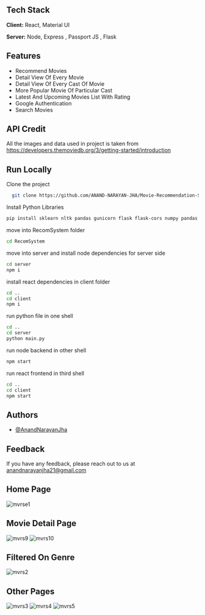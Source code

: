 
## Tech Stack

**Client:** React, Material UI

**Server:** Node, Express , Passport JS , Flask 


## Features

- Recommend Movies
- Detail View Of Every Movie
- Detail View Of Every Cast Of Movie
- More Popular Movie Of Particular Cast
- Latest And Upcoming Movies List With Rating
- Google Authentication
- Search Movies 


## API Credit
All the images and data used in project is taken from 
https://developers.themoviedb.org/3/getting-started/introduction

## Run Locally

Clone the project

```bash
  git clone https://github.com/ANAND-NARAYAN-JHA/Movie-Recommendation-System
```

Install Python Libraries

```bash
pip install sklearn nltk pandas gunicorn flask flask-cors numpy pandas requests
```

move into RecomSystem folder

```bash
cd RecomSystem
```

move into server and install node dependencies for server side
```bash
cd server
npm i
```

install react dependencies in client folder

```bash
cd ..
cd client
npm i
```
run python file in one shell
```bash
cd ..
cd server
python main.py
```
run node backend in other shell
```bash
npm start
```
run react frontend in third shell
 ```bash
cd ..
cd client
npm start
```
## Authors

- [@AnandNarayanJha](https://github.com/ANAND-NARAYAN-JHA)


## Feedback

If you have any feedback, please reach out to us at anandnarayanjha21@gmail.com

## Home Page
![mvrse1](https://user-images.githubusercontent.com/68966298/178826468-28b970b4-1051-4f01-a1b7-57841af3a7b7.JPG)

## Movie Detail Page
![mvrs9](https://user-images.githubusercontent.com/68966298/178955632-b53e50db-d66a-47cd-b694-a8991039478b.JPG)
![mvrs10](https://user-images.githubusercontent.com/68966298/178955646-28c9b113-9d74-487d-8385-1f27d670ed62.JPG)


## Filtered On Genre
![mvrs2](https://user-images.githubusercontent.com/68966298/178826519-617eb6e6-fbc3-49a7-b17f-156ebe9e3f4a.JPG)

## Other Pages
![mvrs3](https://user-images.githubusercontent.com/68966298/178826631-0e88ac78-0d11-4c12-b87e-098970f0e232.JPG)
![mvrs4](https://user-images.githubusercontent.com/68966298/178826646-38953597-f7ab-47ca-ab57-bc035aea5d27.JPG)
![mvrs5](https://user-images.githubusercontent.com/68966298/178826649-e9ad8e43-7b4c-40e4-94d9-992b16c4d212.JPG)


